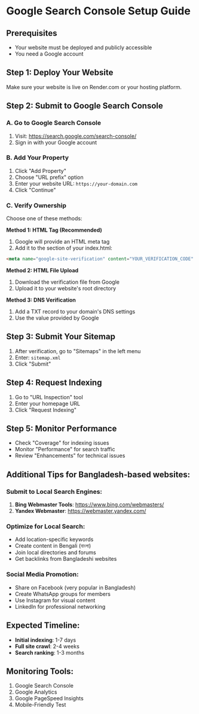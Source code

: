 # Google Search Console Setup Guide

## Prerequisites

- Your website must be deployed and publicly accessible
- You need a Google account

## Step 1: Deploy Your Website

Make sure your website is live on Render.com or your hosting platform.

## Step 2: Submit to Google Search Console

### A. Go to Google Search Console

1. Visit: https://search.google.com/search-console/
2. Sign in with your Google account

### B. Add Your Property

1. Click "Add Property"
2. Choose "URL prefix" option
3. Enter your website URL: `https://your-domain.com`
4. Click "Continue"

### C. Verify Ownership

Choose one of these methods:

**Method 1: HTML Tag (Recommended)**

1. Google will provide an HTML meta tag
2. Add it to the <head> section of your index.html:

```html
<meta name="google-site-verification" content="YOUR_VERIFICATION_CODE" />
```

**Method 2: HTML File Upload**

1. Download the verification file from Google
2. Upload it to your website's root directory

**Method 3: DNS Verification**

1. Add a TXT record to your domain's DNS settings
2. Use the value provided by Google

## Step 3: Submit Your Sitemap

1. After verification, go to "Sitemaps" in the left menu
2. Enter: `sitemap.xml`
3. Click "Submit"

## Step 4: Request Indexing

1. Go to "URL Inspection" tool
2. Enter your homepage URL
3. Click "Request Indexing"

## Step 5: Monitor Performance

- Check "Coverage" for indexing issues
- Monitor "Performance" for search traffic
- Review "Enhancements" for technical issues

## Additional Tips for Bangladesh-based websites:

### Submit to Local Search Engines:

1. **Bing Webmaster Tools**: https://www.bing.com/webmasters/
2. **Yandex Webmaster**: https://webmaster.yandex.com/

### Optimize for Local Search:

- Add location-specific keywords
- Create content in Bengali (বাংলা)
- Join local directories and forums
- Get backlinks from Bangladeshi websites

### Social Media Promotion:

- Share on Facebook (very popular in Bangladesh)
- Create WhatsApp groups for members
- Use Instagram for visual content
- LinkedIn for professional networking

## Expected Timeline:

- **Initial indexing**: 1-7 days
- **Full site crawl**: 2-4 weeks
- **Search ranking**: 1-3 months

## Monitoring Tools:

1. Google Search Console
2. Google Analytics
3. Google PageSpeed Insights
4. Mobile-Friendly Test
